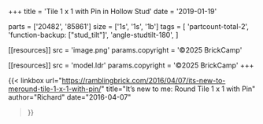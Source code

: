+++
title = 'Tile 1 x 1 with Pin in Hollow Stud'
date  = '2019-01-19'

parts = ['20482', '85861']
size  = ['1s', '1s', '1b']
tags  = [
  'partcount-total-2',
  'function-backup: ["stud_tilt"]',
  'angle-studtilt-180',
]

[[resources]]
src              = 'image.png'
params.copyright = '©2025 BrickCamp'

[[resources]]
src              = 'model.ldr'
params.copyright = '©2025 BrickCamp'
+++

{{< linkbox
    url="https://ramblingbrick.com/2016/04/07/its-new-to-meround-tile-1-x-1-with-pin/"
    title="It’s new to me: Round Tile 1 x 1 with Pin"
    author="Richard"
    date="2016-04-07"
>}}
